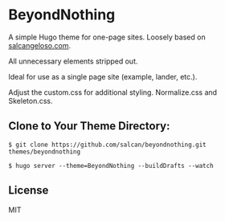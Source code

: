 # BeyondNothing

A simple Hugo theme for one-page sites. Loosely based on [salcangeloso.com](https://salcangeloso.com).

All unnecessary elements stripped out. 

Ideal for use as a single page site (example, lander, etc.).

Adjust the custom.css for additional styling. Normalize.css and Skeleton.css.

## Clone to Your Theme Directory:

	$ git clone https://github.com/salcan/beyondnothing.git themes/beyondnothing
    
	$ hugo server --theme=BeyondNothing --buildDrafts --watch
    
## License

MIT